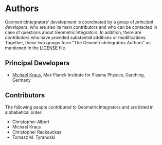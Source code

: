 # Authors

GeometricIntegrators' development is coordinated by a group of *principal developers*, who are also its main contributors and who can be contacted in case of questions about GeometricIntegrators. In addition, there are *contributors* who have provided substantial additions or modifications. Together, these two groups form "The GeometricIntegrators Authors" as mentioned in the [LICENSE](LICENSE.md) file.

## Principal Developers

* [Michael Kraus](https://www.michael-kraus.org/),
  Max Planck Institute for Plasma Physics, Garching, Germany

## Contributors

The following people contributed to GeometricIntegrators and are listed in alphabetical order:

* Christopher Albert
* Michael Kraus
* Christopher Rackauckas
* Tomasz M. Tyranoski
